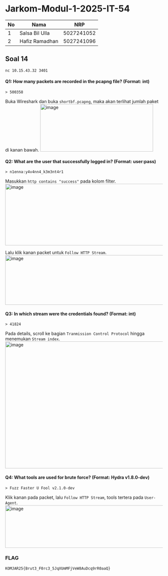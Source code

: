 # Jarkom-Modul-1-2025-IT-54

| No | Nama                              | NRP         |
|----|-----------------------------------|-------------|
| 1  | Salsa Bil Ulla         | 5027241052 |
| 2  | Hafiz Ramadhan   | 5027241096  |

## Soal 14
```
nc 10.15.43.32 3401
```
#### Q1: How many packets are recorded in the pcapng file? (Format: int)
```
> 500358
```
Buka Wireshark dan buka `shortbf.pcapng`, maka akan terlihat jumlah paket di kanan bawah.
<img width="361" height="152" alt="image" src="https://github.com/user-attachments/assets/d18b4e20-1793-4f7b-8b43-062f9290f121" />

#### Q2: What are the user that successfully logged in? (Format: user:pass)
```
> n1enna:y4v4nn4_k3m3nt4r1
```
Masukkan `http contains "success"` pada kolom filter.
<img width="990" height="197" alt="image" src="https://github.com/user-attachments/assets/206c5bcb-0f1c-4f63-b532-d3bb6e1d0eb2" />

Lalu klik kanan packet untuk `Follow HTTP Stream`.
<img width="549" height="159" alt="image" src="https://github.com/user-attachments/assets/076d3bbb-2b7f-4907-8f9e-2571b2b87841" />

#### Q3: In which stream were the credentials found? (Format: int)
```
> 41824
```
Pada details, scroll ke bagian `Tranmission Control Protocol` hingga menemukan `Stream index`.
<img width="827" height="406" alt="image" src="https://github.com/user-attachments/assets/214503b2-7e89-4e5a-b38b-9d683bd02f9a" />

#### Q4: What tools are used for brute force? (Format: Hydra v1.8.0-dev)
```
> Fuzz Faster U Fool v2.1.0-dev
```
Klik kanan pada packet, lalu `Follow HTTP Stream`, tools tertera pada `User-Agent`.
<img width="505" height="136" alt="image" src="https://github.com/user-attachments/assets/4b7db386-02ee-4f37-9f7e-446cda380bad" />

### FLAG
```
KOMJAR25{Brut3_F0rc3_5JqXUmMFjVeW8AuDcq9rR0aaQ}
```
